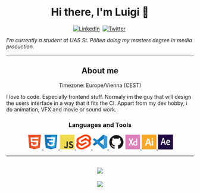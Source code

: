 <h1 style="text-align: center"> Hi there, I'm Luigi  👋</h1>

<p style="text-align: center">
    <a href="https://www.linkedin.com/in/pierre-luigi-gasciarino/"><img src="https://img.shields.io/badge/linkedin-%230077B5.svg?&style=for-the-badge&logo=linkedin&logoColor=white" alt="LinkedIn" /></a>&nbsp;
    <a href="https://twitter.com/LuigiTfrench"><img src="https://img.shields.io/badge/Twitter-1DA1F2?style=for-the-badge&logo=twitter&logoColor=white" alt="Twitter" /></a>&nbsp;
</p>

_I'm currently a student at UAS St. Pölten doing my masters degree in media procuction._

***

<h2 style="text-align: center">About me</h2>
<p style="text-align: center">Timezone: Europe/Vienna (CEST)</p>

I love to code. Especially frontend stuff. Normaly im the guy that will design the users interface in a way that it fits the CI. Appart from my dev hobby, i do animation, VFX and movie or sound work.

<h3 style="text-align: center"> Languages and Tools</h3>
<p style="text-align: center">
    <a href="https://developer.mozilla.org/en-US/docs/Web/HTML" target="_blank">
        <img src="https://raw.githubusercontent.com/devicons/devicon/master/icons/html5/html5-original.svg" alt="html5" height="40"/>
    </a>
    <a href="https://developer.mozilla.org/en-US/docs/Web/CSS" target="_blank">
        <img src="https://raw.githubusercontent.com/devicons/devicon/master/icons/css3/css3-original.svg" alt="css3" height="40"/>
    </a>
    <a href="https://developer.mozilla.org/en-US/docs/Web/JavaScript" target="_blank">     
        <img src="https://raw.githubusercontent.com/devicons/devicon/master/icons/javascript/javascript-original.svg" alt="javascript" height="40"/>
    </a>
    <a href="https://svelte.dev/" target="_blank">
        <img src="https://raw.githubusercontent.com/devicons/devicon/2ae2a900d2f041da66e950e4d48052658d850630/icons/svelte/svelte-original.svg" alt="svelte" height="40"/> 
    </a>
    <a href="https://code.visualstudio.com/" target="_blank">
        <img src="https://raw.githubusercontent.com/devicons/devicon/2ae2a900d2f041da66e950e4d48052658d850630/icons/vscode/vscode-original.svg" alt="Visual Studio Code" height="40" />
    </a>
    <img src="https://raw.githubusercontent.com/devicons/devicon/2ae2a900d2f041da66e950e4d48052658d850630/icons/github/github-original.svg" alt="GitHub" height="40px" />
    <a href="https://www.adobe.com/at/products/xd.html" target="_blank">
        <img src="https://raw.githubusercontent.com/devicons/devicon/2ae2a900d2f041da66e950e4d48052658d850630/icons/xd/xd-plain.svg" alt="Adobe XD" height="40"/>
    </a>
    <a href="https://www.adobe.com/at/products/illustrator.html" target="_blank">
        <img src="https://raw.githubusercontent.com/devicons/devicon/2ae2a900d2f041da66e950e4d48052658d850630/icons/illustrator/illustrator-plain.svg" alt="Adobe Illustrator" height="40"/>
    </a>
    <a href="https://www.adobe.com/at/products/aftereffects.html" target="_blank">
        <img src="https://raw.githubusercontent.com/devicons/devicon/2ae2a900d2f041da66e950e4d48052658d850630/icons/aftereffects/aftereffects-plain.svg" alt="Adobe After Effects" height="40"/>
    </a>
    <br />
</p>

***

<p style="text-align: center">
<br />
    <img src="https://github-readme-stats.vercel.app/api?username=luigithefrench&theme=panda&show_icons=true" width="450"/>
<br />
<br />
    <img src="https://github-readme-stats.vercel.app/api/top-langs/?username=luigithefrench&layout=compact&theme=panda" width="450" />
<br />
</p>
<!--
**luigithefrench/luigithefrench** is a ✨ _special_ ✨ repository because its `README.md` (this file) appears on your GitHub profile.

Here are some ideas to get you started:

- 🔭 I’m currently working on ...
- 🌱 I’m currently learning ...
- 👯 I’m looking to collaborate on ...
- 🤔 I’m looking for help with ...
- 💬 Ask me about ...
- 📫 How to reach me: ...
- 😄 Pronouns: ...
- ⚡ Fun fact: ...
-->
